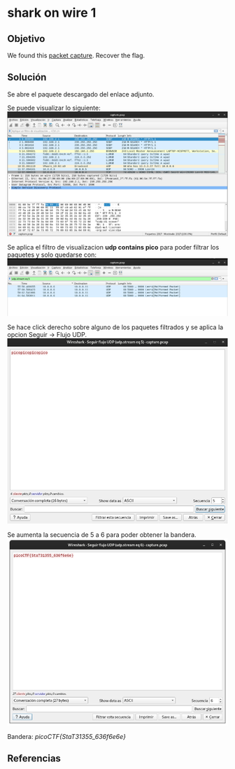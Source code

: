 # shark on wire 1

## Objetivo

We found this [packet capture](https://jupiter.challenges.picoctf.org/static/483e50268fe7e015c49caf51a69063d0/capture.pcap). Recover the flag.

## Solución

Se abre el paquete descargado del enlace adjunto.

Se puede visualizar lo siguiente:
![img-inicioGtG.png](img-inicioGtG.png)

Se aplica el filtro de visualizacion **udp contains pico** para poder filtrar los paquetes y solo quedarse con:
![img-filtroGtG.png](img-filtroGtG.png)

Se hace click derecho sobre alguno de los paquetes filtrados y se aplica la opcion Seguir -> Flujo UDP.
![img-pipo5GtG.png](img-pipo5GtG.png)

Se aumenta la secuencia de 5 a 6 para poder obtener la bandera.
![img-banderaGtG.png](img-banderaGtG.png)

Bandera: *picoCTF{StaT31355_636f6e6e}*

## Referencias
